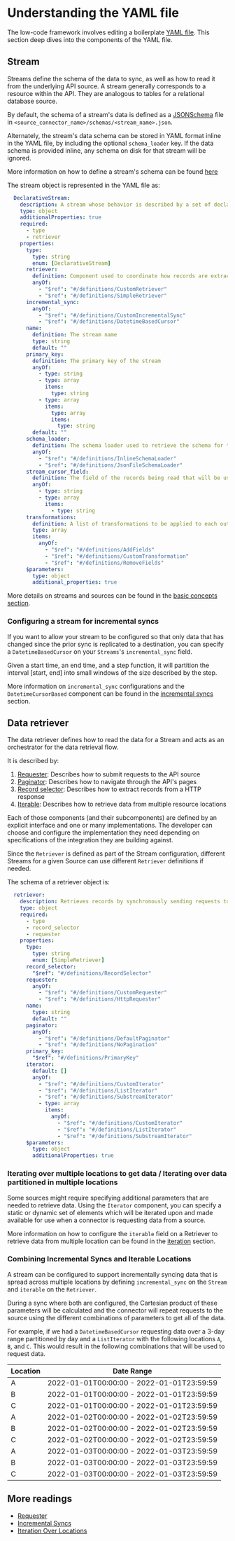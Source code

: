 # Understanding the YAML file

The low-code framework involves editing a boilerplate [YAML file](../low-code-cdk-overview.md#configuring-the-yaml-file). This section deep dives into the components of the YAML file.

## Stream

Streams define the schema of the data to sync, as well as how to read it from the underlying API source.
A stream generally corresponds to a resource within the API. They are analogous to tables for a relational database source.

By default, the schema of a stream's data is defined as a [JSONSchema](https://json-schema.org/) file in `<source_connector_name>/schemas/<stream_name>.json`. 

Alternately, the stream's data schema can be stored in YAML format inline in the YAML file, by including the optional `schema_loader` key. If the data schema is provided inline, any schema on disk for that stream will be ignored.

More information on how to define a stream's schema can be found [here](../../../../airbyte-cdk/python/airbyte_cdk/sources/declarative/declarative_component_schema.yaml)

The stream object is represented in the YAML file as:

```yaml
  DeclarativeStream:
    description: A stream whose behavior is described by a set of declarative low code components
    type: object
    additionalProperties: true
    required:
      - type
      - retriever
    properties:
      type:
        type: string
        enum: [DeclarativeStream]
      retriever:
        definition: Component used to coordinate how records are extracted across stream slices and request pages
        anyOf:
          - "$ref": "#/definitions/CustomRetriever"
          - "$ref": "#/definitions/SimpleRetriever"
      incremental_sync:
        anyOf:
          - "$ref": "#/definitions/CustomIncrementalSync"
          - "$ref": "#/definitions/DatetimeBasedCursor"
      name:
        definition: The stream name
        type: string
        default: ""
      primary_key:
        definition: The primary key of the stream
        anyOf:
          - type: string
          - type: array
            items:
              type: string
          - type: array
            items:
              type: array
              items:
                type: string
        default: ""
      schema_loader:
        definition: The schema loader used to retrieve the schema for the current stream
        anyOf:
          - "$ref": "#/definitions/InlineSchemaLoader"
          - "$ref": "#/definitions/JsonFileSchemaLoader"
      stream_cursor_field:
        definition: The field of the records being read that will be used during checkpointing
        anyOf:
          - type: string
          - type: array
            items:
              - type: string
      transformations:
        definition: A list of transformations to be applied to each output record in the
        type: array
        items:
          anyOf:
            - "$ref": "#/definitions/AddFields"
            - "$ref": "#/definitions/CustomTransformation"
            - "$ref": "#/definitions/RemoveFields"
      $parameters:
        type: object
        additional_properties: true
```

More details on streams and sources can be found in the [basic concepts section](../../cdk-python/basic-concepts.md).

### Configuring a stream for incremental syncs

If you want to allow your stream to be configured so that only data that has changed since the prior sync is replicated to a destination, you can specify a `DatetimeBasedCursor` on your `Streams`'s `incremental_sync` field.

Given a start time, an end time, and a step function, it will partition the interval [start, end] into small windows of the size described by the step.

More information on `incremental_sync` configurations and the `DatetimeCursorBased` component can be found in the [incremental syncs](./incremental-syncs.md) section.

## Data retriever

The data retriever defines how to read the data for a Stream and acts as an orchestrator for the data retrieval flow.

It is described by:

1. [Requester](./requester.md): Describes how to submit requests to the API source
2. [Paginator](./pagination.md): Describes how to navigate through the API's pages
3. [Record selector](./record-selector.md): Describes how to extract records from a HTTP response
4. [Iterable](./location-iteration.md): Describes how to retrieve data from multiple resource locations 

Each of those components (and their subcomponents) are defined by an explicit interface and one or many implementations.
The developer can choose and configure the implementation they need depending on specifications of the integration they are building against.

Since the `Retriever` is defined as part of the Stream configuration, different Streams for a given Source can use different `Retriever` definitions if needed.

The schema of a retriever object is:

```yaml
  retriever:
    description: Retrieves records by synchronously sending requests to fetch records. The retriever acts as an orchestrator between the requester, the record selector, the paginator, and the iterator.
    type: object
    required:
      - type
      - record_selector
      - requester
    properties:
      type:
        type: string
        enum: [SimpleRetriever]
      record_selector:
        "$ref": "#/definitions/RecordSelector"
      requester:
        anyOf:
          - "$ref": "#/definitions/CustomRequester"
          - "$ref": "#/definitions/HttpRequester"
      name:
        type: string
        default: ""
      paginator:
        anyOf:
          - "$ref": "#/definitions/DefaultPaginator"
          - "$ref": "#/definitions/NoPagination"
      primary_key:
        "$ref": "#/definitions/PrimaryKey"
      iterator:
        default: []
        anyOf:
          - "$ref": "#/definitions/CustomIterator"
          - "$ref": "#/definitions/ListIterator"
          - "$ref": "#/definitions/SubstreamIterator"
          - type: array
            items:
              anyOf:
                - "$ref": "#/definitions/CustomIterator"
                - "$ref": "#/definitions/ListIterator"
                - "$ref": "#/definitions/SubstreamIterator"
      $parameters:
        type: object
        additionalProperties: true
```

### Iterating over multiple locations to get data / Iterating over data partitioned in multiple locations

Some sources might require specifying additional parameters that are needed to retrieve data. Using the `Iterator` component, you can specify a static or dynamic set of elements which will be iterated upon and made available for use when a connector is requesting data from a source.

More information on how to configure the `iterable` field on a Retriever to retrieve data from multiple location can be found in the [iteration](./location.md) section.

### Combining Incremental Syncs and Iterable Locations

A stream can be configured to support incrementally syncing data that is spread across multiple locations by defining `incremental_sync` on the `Stream` and `iterable` on the `Retriever`.

During a sync where both are configured, the Cartesian product of these parameters will be calculated and the connector will repeat requests to the source using the different combinations of parameters to get all of the data.

For example, if we had a `DatetimeBasedCursor` requesting data over a 3-day range partitioned by day and a `ListIterator` with the following locations `A`, `B`, and `C`. This would result in the following combinations that will be used to request data.

| Location | Date Range                                |
|----------|-------------------------------------------|
| A        | 2022-01-01T00:00:00 - 2022-01-01T23:59:59 |
| B        | 2022-01-01T00:00:00 - 2022-01-01T23:59:59 |
| C        | 2022-01-01T00:00:00 - 2022-01-01T23:59:59 |
| A        | 2022-01-02T00:00:00 - 2022-01-02T23:59:59 |
| B        | 2022-01-02T00:00:00 - 2022-01-02T23:59:59 |
| C        | 2022-01-02T00:00:00 - 2022-01-02T23:59:59 |
| A        | 2022-01-03T00:00:00 - 2022-01-03T23:59:59 |
| B        | 2022-01-03T00:00:00 - 2022-01-03T23:59:59 |
| C        | 2022-01-03T00:00:00 - 2022-01-03T23:59:59 |

## More readings

- [Requester](./requester.md)
- [Incremental Syncs](./incremental-syncs.md)
- [Iteration Over Locations](./location-iteration.md)
